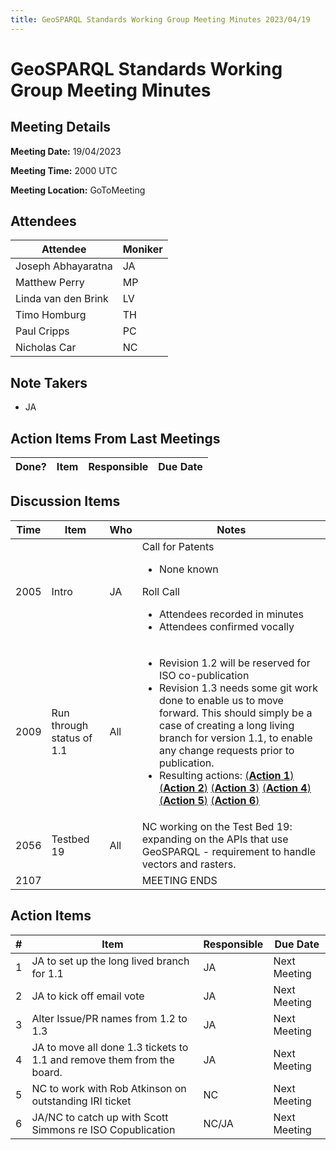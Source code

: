 ```yaml
---
title: GeoSPARQL Standards Working Group Meeting Minutes 2023/04/19
---
```

# GeoSPARQL Standards Working Group Meeting Minutes
## Meeting Details
**Meeting Date:** 19/04/2023

**Meeting Time:** 2000 UTC

**Meeting Location:** GoToMeeting  

## Attendees
| Attendee | Moniker |
| ---- | ---- |
| Joseph Abhayaratna | JA |
| Matthew Perry | MP |
| Linda van den Brink | LV |
| Timo Homburg | TH |
| Paul Cripps | PC |
| Nicholas Car | NC |


## Note Takers
- JA

## Action Items From Last Meetings
| Done? | Item | Responsible | Due Date |
| ---- | ---- | ---- | --- |


## Discussion Items
| Time | Item | Who | Notes |
| ---- | ---- | ---- | ---- |
| 2005 | Intro | JA | Call for Patents<ul><li>None known</li></ul>Roll Call<ul><li>Attendees recorded in minutes</li><li>Attendees confirmed vocally</li></ul> |
| 2009 | Run through status of 1.1 | All | <ul><li>Revision 1.2 will be reserved for ISO co-publication</li><li>Revision 1.3 needs some git work done to enable us to move forward. This should simply be a case of creating a long living branch for version 1.1, to enable any change requests prior to publication.</li><li>Resulting actions: [(**Action 1**)](#action_1) [(**Action 2**)](#action_2) [(**Action 3**)](#action_3) [(**Action 4**)](#action_4) [(**Action 5**)](#action_5) [(**Action 6**)](#action_6)</li></ul>|
| 2056 | Testbed 19 | All | NC working on the Test Bed 19: expanding on the APIs that use GeoSPARQL - requirement to handle vectors and rasters. |
| 2107 | | | MEETING ENDS |

## Action Items
| \# | Item | Responsible | Due Date |
| ---- | ---- | ---- | ---- |
| <span name="action_1">1</span> | JA to set up the long lived branch for 1.1 | JA | Next Meeting |
| <span name="action_2">2</span> | JA to kick off email vote | JA | Next Meeting |
| <span name="action_3">3</span> | Alter Issue/PR names from 1.2 to 1.3 | JA | Next Meeting |
| <span name="action_4">4</span> | JA to move all done 1.3 tickets to 1.1 and remove them from the board. | JA | Next Meeting |
| <span name="action_5">5</span> | NC to work with Rob Atkinson on outstanding IRI ticket | NC | Next Meeting |
| <span name="action_6">6</span> | JA/NC to catch up with Scott Simmons re ISO Copublication | NC/JA | Next Meeting |
